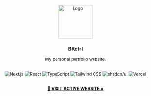 <!-- PROJECT LOGO -->
<div align="center" id="readme-top">
  <a href="https://github.com/bkctrl/bkctrl-portfolio">
    <br /><br />
    <img src="https://bkctrl.s3.ca-central-1.amazonaws.com/bkctrl-logo.png" alt="Logo" width="110" height="110">
  </a>

<h3 align="center">BKctrl</h3>
  <p align="center">
    My personal portfolio website.
<br /><br />

![Next.js](https://img.shields.io/badge/Next-black?style=for-the-badge&logo=next.js&logoColor=white)
![React](https://img.shields.io/badge/react-%2320232a.svg?style=for-the-badge&logo=react&logoColor=%2361DAFB)
![TypeScript](https://img.shields.io/badge/typescript-%23007ACC.svg?style=for-the-badge&logo=typescript&logoColor=white)
![Tailwind CSS](https://img.shields.io/badge/tailwindcss-%2338B2AC.svg?style=for-the-badge&logo=tailwind-css&logoColor=white)
![shadcn/ui](https://img.shields.io/badge/shadcn%2Fui-000000?style=for-the-badge&logo=shadcnui&logoColor=white)
![Vercel](https://img.shields.io/badge/vercel-%23000000.svg?style=for-the-badge&logo=vercel&logoColor=white)
    
<br />
   <a href="https://bkctrl.ca" target="_blank"><strong>🔗 VISIT ACTIVE WEBSITE »</strong></a>
    <br />
    <br />
  </p>
</div> 
